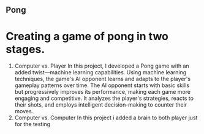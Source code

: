 ## Pong

# Creating a game of pong in two stages.
1) Computer vs. Player
   In this project, I developed a Pong game with an added twist—machine learning capabilities. 
   Using machine learning techniques, the game's AI opponent learns and adapts to the player's gameplay patterns over time. The AI opponent starts with basic skills but progressively improves its performance, making each game more engaging and competitive. It analyzes the player's strategies, reacts to their shots, and employs intelligent decision-making to counter their moves.
2) Computer vs. Computer
   In this project i added a brain to both player just for the testing
   
